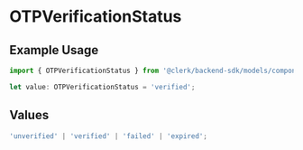 # OTPVerificationStatus

## Example Usage

```typescript
import { OTPVerificationStatus } from '@clerk/backend-sdk/models/components';

let value: OTPVerificationStatus = 'verified';
```

## Values

```typescript
'unverified' | 'verified' | 'failed' | 'expired';
```
